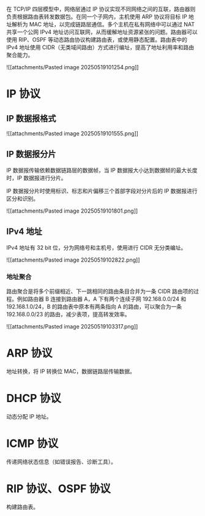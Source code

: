 
在 TCP/IP 四层模型中，网络层通过 IP 协议实现不同网络之间的互联，路由器则负责根据路由表转发数据包。在同一个子网内，主机使用 ARP 协议将目标 IP 地址解析为 MAC 地址，以完成链路层通信。多个主机在私有网络中可以通过 NAT 共享一个公网 IPv4 地址访问互联网，从而缓解地址资源紧张的问题。路由器可以使用 RIP、OSPF 等动态路由协议构建路由表，或使用静态配置。路由表中的 IPv4 地址使用 CIDR（无类域间路由）方式进行编址，提高了地址利用率和路由聚合能力。

![[attachments/Pasted image 20250519101254.png]]

# IP 协议

## IP 数据报格式

![[attachments/Pasted image 20250519101555.png]]

## IP 数据报分片

IP 数据报传输依赖数据链路层的数据帧，当 IP 数据报大小达到数据帧的最大长度时，IP 数据报进行分片。

IP 数据报分片时使用标识、标志和片偏移三个首部字段对分片后的 IP 数据报进行区分和识别。

![[attachments/Pasted image 20250519101801.png]]

## IPv4 地址

IPv4 地址有 32 bit 位，分为网络号和主机号，使用进行 CIDR 无分类编址。

![[attachments/Pasted image 20250519102822.png]]

### 地址聚合

路由聚合是将多个前缀相近、下一跳相同的路由条目合并为一条 CIDR 路由项的过程。例如路由器 B 连接到路由器 A，A 下有两个连续子网 192.168.0.0/24 和 192.168.1.0/24，B 的路由表中原本有两条指向 A 的路由，可以聚合为一条 192.168.0.0/23 的路由，减少表项，提高转发效率。

![[attachments/Pasted image 20250519103317.png]]

# ARP 协议

地址转换，将 IP 转换位 MAC，数据链路层传输数据。
# DHCP 协议

动态分配 IP 地址。

# ICMP 协议

传递网络状态信息（如错误报告、诊断工具）。
# RIP 协议、OSPF 协议

构建路由表。